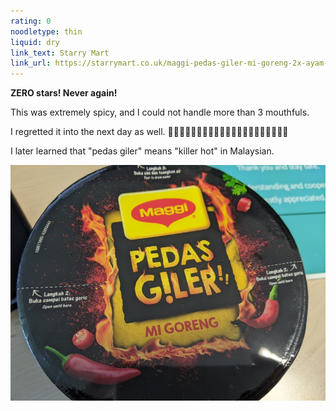 ```yaml
---
rating: 0
noodletype: thin
liquid: dry
link_text: Starry Mart
link_url: https://starrymart.co.uk/maggi-pedas-giler-mi-goreng-2x-ayam-bakar-bowl-99g.html
---
```


**ZERO stars!  Never again!**

This was extremely spicy, and I could not handle more than 3 mouthfuls.  

I regretted it into the next day as well.  👌🏻🤌🏻🤏🏻👌🏻🤌🏻🤏🏻👌🏻🤌🏻🤏🏻🔥🔥🔥

I later learned that "pedas giler" means "killer hot" in Malaysian.  


![Maggi Pedas Giler Mi Goreng](images/016.jpg)